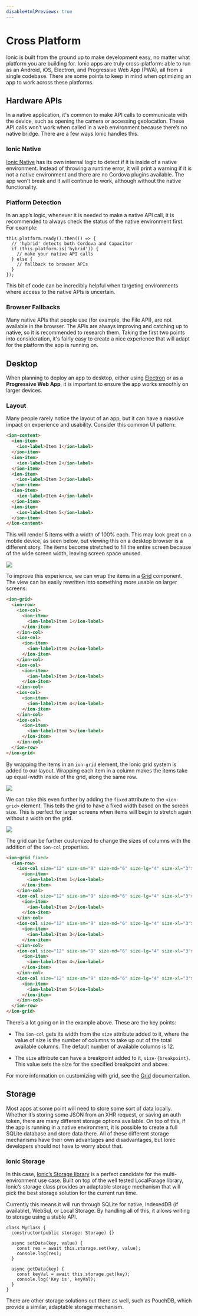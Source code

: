 ```yaml
---
disableHtmlPreviews: true
---
```


# Cross Platform

Ionic is built from the ground up to make development easy, no matter what platform you are building for. Ionic apps are truly cross-platform: able to run as an Android, iOS, Electron, and Progressive Web App (PWA), all from a single codebase. There are some points to keep in mind when optimizing an app to work across these platforms.

## Hardware APIs

In a native application, it's common to make API calls to communicate with the device, such as opening the camera or accessing geolocation. These API calls won’t work when called in a web environment because there’s no native bridge. There are a few ways Ionic handles this.

### Ionic Native

[Ionic Native](../native.md) has its own internal logic to detect if it is inside of a native environment. Instead of throwing a runtime error, it will print a warning if it is not a native environment and there are no Cordova plugins available. The app won’t break and it will continue to work, although without the native functionality.

### Platform Detection

In an app’s logic, whenever it is needed to make a native API call, it is recommended to always check the status of the native environment first. For example:

```tsx
this.platform.ready().then(() => {
  // 'hybrid' detects both Cordova and Capacitor
  if (this.platform.is('hybrid')) {
    // make your native API calls
  } else {
    // fallback to browser APIs
  }
});
```

This bit of code can be incredibly helpful when targeting environments where access to the native APIs is uncertain.

### Browser Fallbacks

Many native APIs that people use (for example, the File API), are not available in the browser. The APIs are always improving and catching up to native, so it is recommended to research them. Taking the first two points into consideration, it's fairly easy to create a nice experience that will adapt for the platform the app is running on.

## Desktop

When planning to deploy an app to desktop, either using <a href="https://electronjs.org" target="_blank">Electron</a> or as a <strong>Progressive Web App</strong>, it is important to ensure the app works smoothly on larger devices.

### Layout

Many people rarely notice the layout of an app, but it can have a massive impact on experience and usability. Consider this common UI pattern:

```html
<ion-content>
  <ion-item>
    <ion-label>Item 1</ion-label>
  </ion-item>
  <ion-item>
    <ion-label>Item 2</ion-label>
  </ion-item>
  <ion-item>
    <ion-label>Item 3</ion-label>
  </ion-item>
  <ion-item>
    <ion-label>Item 4</ion-label>
  </ion-item>
  <ion-item>
    <ion-label>Item 5</ion-label>
  </ion-item>
</ion-content>
```

This will render 5 items with a width of 100% each. This may look great on a mobile device, as seen below, but viewing this on a desktop browser is a different story. The items become stretched to fill the entire screen because of the wide screen width, leaving screen space unused.

<img src="/docs/img/building/cross-platform-items.png" />

To improve this experience, we can wrap the items in a [Grid](../layout/grid.md) component. The view can be easily rewritten into something more usable on larger screens:

```html
<ion-grid>
  <ion-row>
    <ion-col>
      <ion-item>
        <ion-label>Item 1</ion-label>
      </ion-item>
    </ion-col>
    <ion-col>
      <ion-item>
        <ion-label>Item 2</ion-label>
      </ion-item>
    </ion-col>
    <ion-col>
      <ion-item>
        <ion-label>Item 3</ion-label>
      </ion-item>
    </ion-col>
    <ion-col>
      <ion-item>
        <ion-label>Item 4</ion-label>
      </ion-item>
    </ion-col>
    <ion-col>
      <ion-item>
        <ion-label>Item 5</ion-label>
      </ion-item>
    </ion-col>
  </ion-row>
</ion-grid>
```

By wrapping the items in an `ion-grid` element, the Ionic grid system is added to our layout. Wrapping each item in a column makes the items take up equal-width inside of the grid, along the same row.

<img src="/docs/img/building/cross-platform-grid.png" />

We can take this even further by adding the `fixed` attribute to the `<ion-grid>` element. This tells the grid to have a fixed width based on the screen size. This is perfect for larger screens when items will begin to stretch again without a width on the grid.

<img src="/docs/img/building/cross-platform-grid-fixed.png" />

The grid can be further customized to change the sizes of columns with the addition of the `ion-col` properties.

```html
<ion-grid fixed>
  <ion-row>
    <ion-col size="12" size-sm="9" size-md="6" size-lg="4" size-xl="3">
      <ion-item>
        <ion-label>Item 1</ion-label>
      </ion-item>
    </ion-col>
    <ion-col size="12" size-sm="9" size-md="6" size-lg="4" size-xl="3">
      <ion-item>
        <ion-label>Item 2</ion-label>
      </ion-item>
    </ion-col>
    <ion-col size="12" size-sm="9" size-md="6" size-lg="4" size-xl="3">
      <ion-item>
        <ion-label>Item 3</ion-label>
      </ion-item>
    </ion-col>
    <ion-col size="12" size-sm="9" size-md="6" size-lg="4" size-xl="3">
      <ion-item>
        <ion-label>Item 4</ion-label>
      </ion-item>
    </ion-col>
    <ion-col size="12" size-sm="9" size-md="6" size-lg="4" size-xl="3">
      <ion-item>
        <ion-label>Item 5</ion-label>
      </ion-item>
    </ion-col>
  </ion-row>
</ion-grid>
```

There’s a lot going on in the example above. These are the key points:

- The `ion-col` gets its width from the `size` attribute added to it, where the value of size is the number of columns to take up out of the total available columns. The default number of available columns is 12.

- The `size` attribute can have a breakpoint added to it, `size-{breakpoint}`. This value sets the size for the specified breakpoint and above.

For more information on customizing with grid, see the [Grid](../layout/grid.md) documentation.

## Storage

Most apps at some point will need to store some sort of data locally. Whether it’s storing some JSON from an XHR request, or saving an auth token, there are many different storage options available. On top of this, if the app is running in a native environment, it is possible to create a full SQLite database and store data there. All of these different storage mechanisms have their own advantages and disadvantages, but Ionic developers should not have to worry about that.

### Ionic Storage

In this case, <a href="https://github.com/ionic-team/ionic-storage" target="_blank">Ionic’s Storage library</a> is a perfect candidate for the multi-environment use case. Built on top of the well tested LocalForage library, Ionic’s storage class provides an adaptable storage mechanism that will pick the best storage solution for the current run time.

Currently this means it will run through SQLite for native, IndexedDB (if available), WebSql, or Local Storage. By handling all of this, it allows writing to storage using a stable API.

```tsx
class MyClass {
  constructor(public storage: Storage) {}

  async setData(key, value) {
    const res = await this.storage.set(key, value);
    console.log(res);
  }

  async getData(key) {
    const keyVal = await this.storage.get(key);
    console.log('Key is', keyVal);
  }
}
```

There are other storage solutions out there as well, such as PouchDB, which provide a similar, adaptable storage mechanism.
